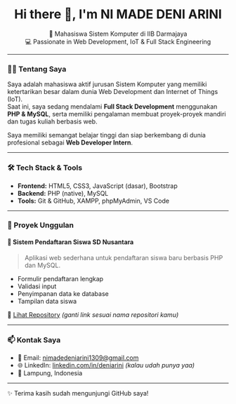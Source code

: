 <h1 align="center">Hi there 👋, I'm NI MADE DENI ARINI</h1>
<p align="center">
  🌱 Mahasiswa Sistem Komputer di IIB Darmajaya  
  <br>
  💻 Passionate in Web Development, IoT & Full Stack Engineering  
</p>

---

### 👩‍💻 Tentang Saya
Saya adalah mahasiswa aktif jurusan Sistem Komputer yang memiliki ketertarikan besar dalam dunia Web Development dan Internet of Things (IoT).  
Saat ini, saya sedang mendalami **Full Stack Development** menggunakan **PHP & MySQL**, serta memiliki pengalaman membuat proyek-proyek mandiri dan tugas kuliah berbasis web.

Saya memiliki semangat belajar tinggi dan siap berkembang di dunia profesional sebagai **Web Developer Intern**.

---

### 🛠️ Tech Stack & Tools
- **Frontend:** HTML5, CSS3, JavaScript (dasar), Bootstrap
- **Backend:** PHP (native), MySQL
- **Tools:** Git & GitHub, XAMPP, phpMyAdmin, VS Code

---

### 🚀 Proyek Unggulan

#### 📌 Sistem Pendaftaran Siswa SD Nusantara
> Aplikasi web sederhana untuk pendaftaran siswa baru berbasis PHP dan MySQL.

- Formulir pendaftaran lengkap
- Validasi input
- Penyimpanan data ke database
- Tampilan data siswa

📂 [Lihat Repository](https://github.com/Deniarini/sd-pendaftaran) *(ganti link sesuai nama repositori kamu)*

---

### 📫 Kontak Saya
- 📧 Email: nimadedeniarini1309@gmail.com  
- 🌐 LinkedIn: [linkedin.com/in/deniarini](https://linkedin.com/in/deniarini) *(kalau udah punya yaa)*
- 📍 Lampung, Indonesia

---

✨ Terima kasih sudah mengunjungi GitHub saya!

